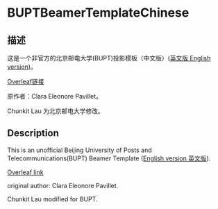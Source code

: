 # BUPTBeamerTemplateChinese

## 描述

这是一个非官方的北京邮电大学(BUPT)投影模板（中文版）([英文版 English version](https://github.com/chunkitlau/BUPTBeamerTemplate/tree/master))。

[Overleaf链接](https://www.overleaf.com/read/vbrmmghpdmhm)

原作者：Clara Eleonore Pavillet。

Chunkit Lau 为北京邮电大学修改。
## Description
This is an unofficial Beijing University of Posts and Telecommunications(BUPT) Beamer Template ([English version 英文版](https://github.com/chunkitlau/BUPTBeamerTemplate/tree/master)).

[Overleaf link](https://www.overleaf.com/read/vbrmmghpdmhm)

original author: Clara Eleonore Pavillet.

Chunkit Lau modified for BUPT.

